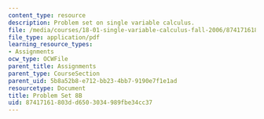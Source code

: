 ```yaml
---
content_type: resource
description: Problem set on single variable calculus.
file: /media/courses/18-01-single-variable-calculus-fall-2006/87417161803dd6503034989fbe34cc37_ps8b.pdf
file_type: application/pdf
learning_resource_types:
- Assignments
ocw_type: OCWFile
parent_title: Assignments
parent_type: CourseSection
parent_uid: 5b8a52b8-e712-bb23-4bb7-9190e7f1e1ad
resourcetype: Document
title: Problem Set 8B
uid: 87417161-803d-d650-3034-989fbe34cc37
---
```

